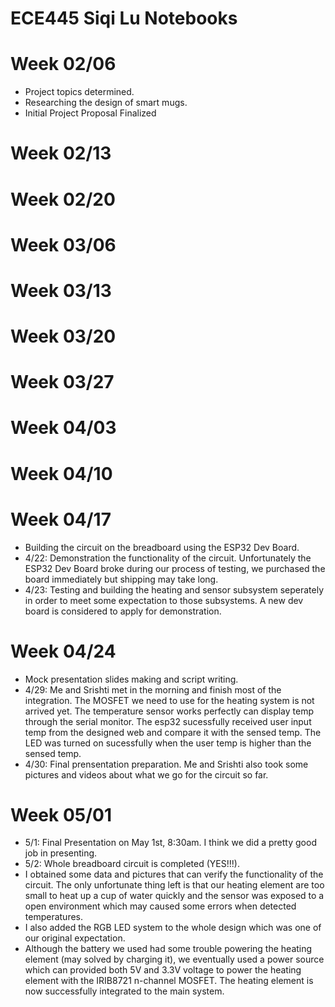 # ECE445 Siqi Lu Notebooks

# Week 02/06
- Project topics determined.
- Researching the design of smart mugs.
- Initial Project Proposal Finalized

# Week 02/13


# Week 02/20

# Week 03/06

# Week 03/13

# Week 03/20

# Week 03/27

# Week 04/03

# Week 04/10

# Week 04/17
- Building the circuit on the breadboard using the ESP32 Dev Board.
- 4/22: Demonstration the functionality of the circuit. Unfortunately the ESP32 Dev Board broke during our process of testing, we purchased the board immediately but shipping may take long. 
- 4/23: Testing and building the heating and sensor subsystem seperately in order to meet some expectation to those subsystems. A new dev board is considered to apply for demonstration.

# Week 04/24
- Mock presentation slides making and script writing.
- 4/29: Me and Srishti met in the morning and finish most of the integration. The MOSFET we need to use for the heating system is not arrived yet. The temperature sensor works perfectly can display temp through the serial monitor. The esp32 sucessfully received user input temp from the designed web and compare it with the sensed temp. The LED was turned on sucessfully when the user temp is higher than the sensed temp.
- 4/30: Final prensentation preparation. Me and Srishti also took some pictures and videos about what we go for the circuit so far. 

# Week 05/01
- 5/1: Final Presentation on May 1st, 8:30am. I think we did a pretty good job in presenting.
- 5/2: Whole breadboard circuit is completed (YES!!!).
- I obtained some data and pictures that can verify the functionality of the circuit.  The only unfortunate thing left is that our heating element are too small to heat up a cup of water quickly and the sensor was exposed to a open environment which may caused some errors when detected temperatures. 
- I also added the RGB LED system to the whole design which was one of our original expectation. 
- Although the battery we used had some trouble powering the heating element (may solved by charging it), we eventually used a power source which can provided both 5V and 3.3V voltage to power the heating element with the IRIB8721 n-channel MOSFET. The heating element is now successfully integrated to the main system.
